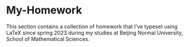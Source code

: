 # My-Homework
This section contains a collection of homework that I’ve typeset using LaTeX since spring 2023 during my studies at Beijing Normal University, School of Mathematical Sciences. 
